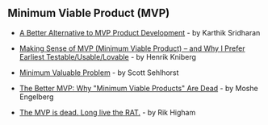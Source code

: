 ## Minimum Viable Product (MVP)

- [A Better Alternative to MVP Product Development](https://viewpoints.matrixpartners.com/a-better-alternative-to-mvp-product-development-6f0f61d6027b) - by Karthik Sridharan

- [Making Sense of MVP (Minimum Viable Product) – and Why I Prefer Earliest Testable/Usable/Lovable](http://blog.crisp.se/2016/01/25/henrikkniberg/making-sense-of-mvp) - by Henrik Kniberg

- [Minimum Valuable Problem](http://tynerblain.com/blog/2016/07/22/minimum-valuable-problem/) - by Scott Sehlhorst

- [The Better MVP: Why "Minimum Viable Products" Are Dead](http://blog.researchworks.com/2015/09/01/the-better-mvp-why-minimum-viable-products-are-dead/) - by Moshe Engelberg

- [The MVP is dead. Long live the RAT.](https://hackernoon.com/the-mvp-is-dead-long-live-the-rat-233d5d16ab02) - by Rik Higham
